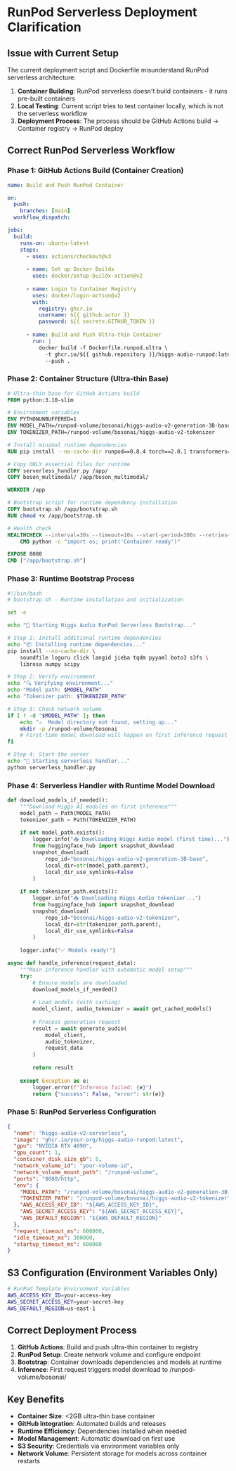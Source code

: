 # RunPod Serverless Deployment Clarification

## Issue with Current Setup
The current deployment script and Dockerfile misunderstand RunPod serverless architecture:

1. **Container Building**: RunPod serverless doesn't build containers - it runs pre-built containers
2. **Local Testing**: Current script tries to test container locally, which is not the serverless workflow
3. **Deployment Process**: The process should be GitHub Actions build → Container registry → RunPod deploy

## Correct RunPod Serverless Workflow

### Phase 1: GitHub Actions Build (Container Creation)
```yaml
name: Build and Push RunPod Container

on:
  push:
    branches: [main]
  workflow_dispatch:

jobs:
  build:
    runs-on: ubuntu-latest
    steps:
      - uses: actions/checkout@v3
      
      - name: Set up Docker Buildx
        uses: docker/setup-buildx-action@v2
        
      - name: Login to Container Registry
        uses: docker/login-action@v2
        with:
          registry: ghcr.io
          username: ${{ github.actor }}
          password: ${{ secrets.GITHUB_TOKEN }}
          
      - name: Build and Push Ultra-thin Container
        run: |
          docker build -f Dockerfile.runpod.ultra \
            -t ghcr.io/${{ github.repository }}/higgs-audio-runpod:latest \
            --push .
```

### Phase 2: Container Structure (Ultra-thin Base)
```dockerfile
# Ultra-thin base for GitHub Actions build
FROM python:3.10-slim

# Environment variables
ENV PYTHONUNBUFFERED=1
ENV MODEL_PATH=/runpod-volume/bosonai/higgs-audio-v2-generation-3B-base
ENV TOKENIZER_PATH=/runpod-volume/bosonai/higgs-audio-v2-tokenizer

# Install minimal runtime dependencies
RUN pip install --no-cache-dir runpod==0.8.4 torch==2.0.1 transformers==4.35.0

# Copy ONLY essential files for runtime
COPY serverless_handler.py /app/
COPY boson_multimodal/ /app/boson_multimodal/

WORKDIR /app

# Bootstrap script for runtime dependency installation
COPY bootstrap.sh /app/bootstrap.sh
RUN chmod +x /app/bootstrap.sh

# Health check
HEALTHCHECK --interval=30s --timeout=10s --start-period=300s --retries=3 \
    CMD python -c "import os; print('Container ready')"

EXPOSE 8080
CMD ["/app/bootstrap.sh"]
```

### Phase 3: Runtime Bootstrap Process
```bash
#!/bin/bash
# bootstrap.sh - Runtime installation and initialization

set -e

echo "🚀 Starting Higgs Audio RunPod Serverless Bootstrap..."

# Step 1: Install additional runtime dependencies
echo "📦 Installing runtime dependencies..."
pip install --no-cache-dir \
    soundfile loguru click langid jieba tqdm pyyaml boto3 s3fs \
    librosa numpy scipy

# Step 2: Verify environment
echo "🔍 Verifying environment..."
echo "Model path: $MODEL_PATH"
echo "Tokenizer path: $TOKENIZER_PATH"

# Step 3: Check network volume
if [ ! -d "$MODEL_PATH" ]; then
    echo "⚠️  Model directory not found, setting up..."
    mkdir -p /runpod-volume/bosonai
    # First-time model download will happen on first inference request
fi

# Step 4: Start the server
echo "🎯 Starting serverless handler..."
python serverless_handler.py
```

### Phase 4: Serverless Handler with Runtime Model Download
```python
def download_models_if_needed():
    """Download Higgs AI modules on first inference"""
    model_path = Path(MODEL_PATH)
    tokenizer_path = Path(TOKENIZER_PATH)
    
    if not model_path.exists():
        logger.info("📥 Downloading Higgs Audio model (first time)...")
        from huggingface_hub import snapshot_download
        snapshot_download(
            repo_id="bosonai/higgs-audio-v2-generation-3B-base",
            local_dir=str(model_path.parent),
            local_dir_use_symlinks=False
        )
    
    if not tokenizer_path.exists():
        logger.info("📥 Downloading Higgs Audio tokenizer...")
        from huggingface_hub import snapshot_download
        snapshot_download(
            repo_id="bosonai/higgs-audio-v2-tokenizer",
            local_dir=str(tokenizer_path.parent),
            local_dir_use_symlinks=False
        )
    
    logger.info("✅ Models ready!")

async def handle_inference(request_data):
    """Main inference handler with automatic model setup"""
    try:
        # Ensure models are downloaded
        download_models_if_needed()
        
        # Load models (with caching)
        model_client, audio_tokenizer = await get_cached_models()
        
        # Process generation request
        result = await generate_audio(
            model_client,
            audio_tokenizer,
            request_data
        )
        
        return result
        
    except Exception as e:
        logger.error(f"Inference failed: {e}")
        return {"success": False, "error": str(e)}
```

### Phase 5: RunPod Serverless Configuration
```json
{
  "name": "higgs-audio-v2-serverless",
  "image": "ghcr.io/your-org/higgs-audio-runpod:latest",
  "gpu": "NVIDIA RTX 4090",
  "gpu_count": 1,
  "container_disk_size_gb": 5,
  "network_volume_id": "your-volume-id",
  "network_volume_mount_path": "/runpod-volume",
  "ports": "8080/http",
  "env": {
    "MODEL_PATH": "/runpod-volume/bosonai/higgs-audio-v2-generation-3B-base",
    "TOKENIZER_PATH": "/runpod-volume/bosonai/higgs-audio-v2-tokenizer",
    "AWS_ACCESS_KEY_ID": "${AWS_ACCESS_KEY_ID}",
    "AWS_SECRET_ACCESS_KEY": "${AWS_SECRET_ACCESS_KEY}",
    "AWS_DEFAULT_REGION": "${AWS_DEFAULT_REGION}"
  },
  "request_timeout_ms": 600000,
  "idle_timeout_ms": 300000,
  "startup_timeout_ms": 600000
}
```

## S3 Configuration (Environment Variables Only)
```bash
# RunPod Template Environment Variables
AWS_ACCESS_KEY_ID=your-access-key
AWS_SECRET_ACCESS_KEY=your-secret-key
AWS_DEFAULT_REGION=us-east-1
```

## Correct Deployment Process
1. **GitHub Actions**: Build and push ultra-thin container to registry
2. **RunPod Setup**: Create network volume and configure endpoint
3. **Bootstrap**: Container downloads dependencies and models at runtime
4. **Inference**: First request triggers model download to /runpod-volume/bosonai/

## Key Benefits
- **Container Size**: <2GB ultra-thin base container
- **GitHub Integration**: Automated builds and releases
- **Runtime Efficiency**: Dependencies installed when needed
- **Model Management**: Automatic download on first use
- **S3 Security**: Credentials via environment variables only
- **Network Volume**: Persistent storage for models across container restarts